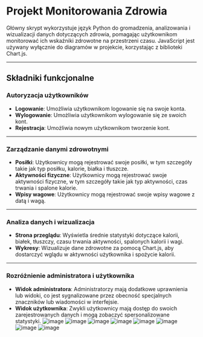 # Projekt Monitorowania Zdrowia

Główny skrypt wykorzystuje język Python do gromadzenia, analizowania i wizualizacji danych dotyczących zdrowia, pomagając użytkownikom monitorować ich wskaźniki zdrowotne na przestrzeni czasu. JavaScript jest używany wyłącznie do diagramów w projekcie, korzystając z biblioteki Chart.js.

---

## Składniki funkcjonalne

### Autoryzacja użytkowników
- **Logowanie**: Umożliwia użytkownikom logowanie się na swoje konta.
- **Wylogowanie**: Umożliwia użytkownikom wylogowanie się ze swoich kont.
- **Rejestracja**: Umożliwia nowym użytkownikom tworzenie kont.

---

### Zarządzanie danymi zdrowotnymi
- **Posiłki**: Użytkownicy mogą rejestrować swoje posiłki, w tym szczegóły takie jak typ posiłku, kalorie, białka i tłuszcze.
- **Aktywności fizyczne**: Użytkownicy mogą rejestrować swoje aktywności fizyczne, w tym szczegóły takie jak typ aktywności, czas trwania i spalone kalorie.
- **Wpisy wagowe**: Użytkownicy mogą rejestrować swoje wpisy wagowe z datą i wagą.

---

### Analiza danych i wizualizacja
- **Strona przeglądu**: Wyświetla średnie statystyki dotyczące kalorii, białek, tłuszczy, czasu trwania aktywności, spalonych kalorii i wagi.
- **Wykresy**: Wizualizuje dane zdrowotne za pomocą Chart.js, aby dostarczyć wglądu w aktywności użytkownika i spożycie kalorii.

---

### Rozróżnienie administratora i użytkownika
- **Widok administratora**: Administratorzy mają dodatkowe uprawnienia lub widoki, co jest sygnalizowane przez obecność specjalnych znaczników lub wiadomości w interfejsie.
- **Widok użytkownika**: Zwykli użytkownicy mają dostęp do swoich zarejestrowanych danych i mogą zobaczyć spersonalizowane statystyki.
![image](https://github.com/AndriiMaksym/Project_Cisco/assets/152690059/dd395353-862f-4f0c-81ad-65bac60c77a5)
![image](https://github.com/AndriiMaksym/Project_Cisco/assets/152690059/408cdf19-7fba-400a-b85d-172fe826e10c)
![image](https://github.com/AndriiMaksym/Project_Cisco/assets/152690059/69a3990e-1f27-495f-9a28-67affc02a9a4)
![image](https://github.com/AndriiMaksym/Project_Cisco/assets/152690059/ab6c0bcd-3c06-4511-933c-64c39b7f6a39)
![image](https://github.com/AndriiMaksym/Project_Cisco/assets/152690059/d4dc40bd-73ea-4834-9d40-d27363c71557)
![image](https://github.com/AndriiMaksym/Project_Cisco/assets/152690059/10bab782-59d7-40b3-9b2c-313fcc269f47)
![image](https://github.com/AndriiMaksym/Project_Cisco/assets/152690059/36064c30-c218-4ebf-a8c9-c7b715c7dd7f)
![image](https://github.com/AndriiMaksym/Project_Cisco/assets/152690059/b23a3ad9-8af8-4fb2-8be8-e257914a2e76)





